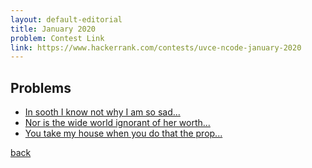 ```yaml
---
layout: default-editorial
title: January 2020
problem: Contest Link
link: https://www.hackerrank.com/contests/uvce-ncode-january-2020
---
```


## Problems

- [In sooth I know not why I am so sad...](./In-sooth-I-know-not-why-I-am-so-sad.html)
- [Nor is the wide world ignorant of her worth...](./nor-is-the-wide-world-ignorant-of-her-worth.html)
- [You take my house when you do that the prop...](./you-take-my-house-when-you-do-that-the-prop.html)



[back](../../)
